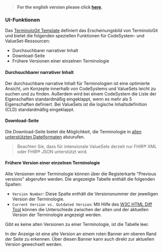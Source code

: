 > **For the english version please click [here](ui_features_en.html).**

### UI-Funktionen

Das [TerminoloGit Template](https://gitlab.com/elga-gmbh/terminologit-template) definiert das Erscheinungsbild von TerminoloGit und bietet die folgenden speziellen Funktionen für CodeSystem- und ValueSet-Ressourcen:
- Durchsuchbarer narrativer Inhalt
- Download-Seite
- Frühere Versionen einer einzelnen Terminologie

#### Durchsuchbarer narrativer Inhalt

Der durchsuchbare narrative Inhalt für Terminologien ist eine optimierte Ansicht, um Konzepte innerhalb von CodeSystems und ValueSets leicht zu suchen und zu finden. Außerdem wird bei einem CodeSystem die Liste der Eigenschaften standardmäßig eingeklappt, wenn es mehr als 5 Eigenschaften definiert. Bei ValueSets ist die logische Inhaltsdefinition (CLD) standardmäßig eingeklappt.

#### Download-Seite

Die Download-Seite bietet die Möglichkeit, die Terminologie in [allen unterstützten Dateiformaten](file_formats_de.html) abzurufen.

> Beachten Sie, dass für intensionale ValueSets derzeit nur FHIR® XML oder FHIR® JSON unterstützt wird.

#### Frühere Version einer einzelnen Terminologie

Alte Versionen einer Terminologie können über die Registerkarte "Previous versions" abgerufen werden. Die angezeigte Tabelle enthält die folgenden Spalten:

- `Version Number`: Diese Spalte enthält die Versionsnummer der jeweiligen Version der Terminologie.
- `Current Version vs. Outdated Version`: Mit Hilfe des [W3C HTML Diff Tool](https://services.w3.org/htmldiff) können die Unterschiede zwischen der alten und der aktuellen Version der Terminologie angezeigt werden.

Gibt es keine alten Versionen zu einer Terminologie, ist die Tabelle leer.

In der Anzeige ist eine alte Version an einem roten Banner am oberen Rand der Seite zu erkennen. Über diesen Banner kann auch direkt zur aktuellen Version gewechselt werden.